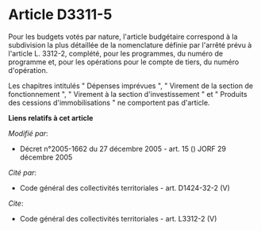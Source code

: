 # Article D3311-5

Pour les budgets votés par nature, l'article budgétaire correspond à la subdivision la plus détaillée de la nomenclature
définie par l'arrêté prévu à l'article L. 3312-2, complété, pour les programmes, du numéro de programme et, pour les
opérations pour le compte de tiers, du numéro d'opération. 

Les chapitres intitulés " Dépenses imprévues ", " Virement de la section de fonctionnement ", " Virement à la section
d'investissement " et " Produits des cessions d'immobilisations " ne comportent pas d'article.

**Liens relatifs à cet article**

_Modifié par_:

  - Décret n°2005-1662 du 27 décembre 2005 - art. 15 () JORF 29 décembre 2005

_Cité par_:

  - Code général des collectivités territoriales - art. D1424-32-2 (V)

_Cite_:

  - Code général des collectivités territoriales - art. L3312-2 (V)
